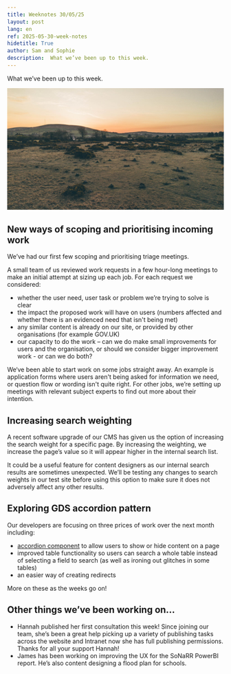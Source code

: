```yaml
---
title: Weeknotes 30/05/25
layout: post
lang: en
ref: 2025-05-30-week-notes
hidetitle: True
author: Sam and Sophie
description:  What we’ve been up to this week.  
---
```


What we’ve been up to this week.

![picture of a sunset](https://github.com/nrw-digital/week-notes/blob/8609f1e7fc25153638c431f466c436ed6bc87f3e/images/735277-wvw-g116-2425-0173-web-optimised-1920px.jpg?raw=true)

## New ways of scoping and prioritising incoming work 

We’ve had our first few scoping and prioritising triage meetings.  

A small team of us reviewed work requests in a few hour-long meetings to make an initial attempt at sizing up each job. For each request we considered: 
+ whether the user need, user task or problem we’re trying to solve is clear 
+ the impact the proposed work will have on users (numbers affected and whether there is an evidenced need that isn't being met) 
+ any similar content is already on our site, or provided by other organisations (for example GOV.UK) 
+ our capacity to do the work – can we do make small improvements for users and the organisation, or should we consider bigger improvement work - or can we do both? 

We‘ve been able to start work on some jobs straight away. An example is application forms where users aren't being asked for information we need, or question flow or wording isn't quite right. For other jobs, we’re setting up meetings with relevant subject experts to find out more about their intention.  
 
## Increasing search weighting 

A recent software upgrade of our CMS has given us the option of increasing the search weight for a specific page. By increasing the weighting, we increase the page’s value so it will appear higher in the internal search list.  
 
It could be a useful feature for content designers as our internal search results are sometimes unexpected.  We’ll be testing any changes to search weights in our test site before using this option to make sure it does not adversely affect any other results.    
 
## Exploring GDS accordion pattern 

Our developers are focusing on three prices of work over the next month including: 
+ [accordion component](https://design-system.service.gov.uk/components/accordion/) to allow users to show or hide content on a page 
+ improved table functionality so users can search a whole table instead of selecting a field to search (as well as ironing out glitches in some tables) 
+ an easier way of creating redirects 

More on these as the weeks go on!  
 
## Other things we’ve been working on…

+ Hannah published her first consultation this week! Since joining our team, she’s been a great help picking up a variety of publishing tasks across the website and Intranet now she has full publishing permissions. Thanks for all your support Hannah!
+ James has been working on improving the UX for the SoNaRR PowerBI report. He’s also content designing a flood plan for schools.
